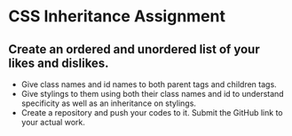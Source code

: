# CSS Inheritance Assignment

## Create an ordered and unordered list of your likes and dislikes.

- Give class names and id names to both parent tags and children tags.
- Give stylings to them using both their class names and id to understand specificity as well as an inheritance on stylings.
- Create a repository and push your codes to it. Submit the GitHub link to your actual work.
